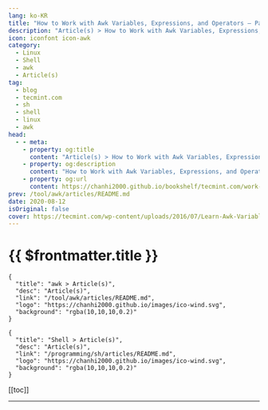 ```yaml
---
lang: ko-KR
title: "How to Work with Awk Variables, Expressions, and Operators – Part 8"
description: "Article(s) > How to Work with Awk Variables, Expressions, and Operators – Part 8"
icon: iconfont icon-awk
category: 
  - Linux
  - Shell
  - awk
  - Article(s)
tag: 
  - blog
  - tecmint.com
  - sh
  - shell
  - linux
  - awk
head:
  - - meta:
    - property: og:title
      content: "Article(s) > How to Work with Awk Variables, Expressions, and Operators – Part 8"
    - property: og:description
      content: "How to Work with Awk Variables, Expressions, and Operators – Part 8"
    - property: og:url
      content: https://chanhi2000.github.io/bookshelf/tecmint.com/work-with-awk-variables-expressions-and-operators.html
prev: /tool/awk/articles/README.md
date: 2020-08-12
isOriginal: false
cover: https://tecmint.com/wp-content/uploads/2016/07/Learn-Awk-Variables-Numeric-Expressions-Assignment-Operators.png
---
```


# {{ $frontmatter.title }}

```component VPCard
{
  "title": "awk > Article(s)",
  "desc": "Article(s)",
  "link": "/tool/awk/articles/README.md",
  "logo": "https://chanhi2000.github.io/images/ico-wind.svg",
  "background": "rgba(10,10,10,0.2)"
}
```

```component VPCard
{
  "title": "Shell > Article(s)",
  "desc": "Article(s)",
  "link": "/programming/sh/articles/README.md",
  "logo": "https://chanhi2000.github.io/images/ico-wind.svg",
  "background": "rgba(10,10,10,0.2)"
}
```

[[toc]]

---

<SiteInfo
  name="How to Work with Awk Variables, Expressions, and Operators – Part 8"
  desc="We'll explore advanced Awk features for complex text filtering, including variables, numeric expressions, and assignment operators."
  url="https://tecmint.com/work-with-awk-variables-expressions-and-operators"
  logo="https://tecmint.com/wp-content/uploads/2020/07/favicon.ico"
  preview="https://tecmint.com/wp-content/uploads/2016/07/Learn-Awk-Variables-Numeric-Expressions-Assignment-Operators.png"/>

<!-- TODO: 작성 -->
